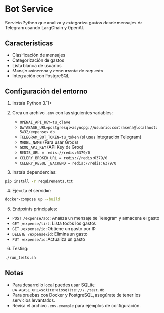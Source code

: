 # Bot Service

Servicio Python que analiza y categoriza gastos desde mensajes de Telegram usando LangChain y OpenAI.

## Características
- Clasificación de mensajes
- Categorización de gastos
- Lista blanca de usuarios
- Manejo asíncrono y concurrente de requests
- Integración con PostgreSQL

## Configuración del entorno

1. Instala Python 3.11+
2. Crea un archivo `.env` con las siguientes variables:
    - `OPENAI_API_KEY=tu_clave`
    - `DATABASE_URL=postgresql+asyncpg://usuario:contraseña@localhost:5432/expenses_db`
    - `TELEGRAM_BOT_TOKEN=tu_token` (si usas integración Telegram)
    - `MODEL_NAME` (Para usar Groq)s
    - `GROQ_API_KEY` (API Key de Groq)
    - `REDIS_URL = redis://redis:6379/0`
    - `CELERY_BROKER_URL = redis://redis:6379/0`
    - `CELERY_RESULT_BACKEND = redis://redis:6379/0`

3. Instala dependencias:
```bash
pip install -r requirements.txt
```

4. Ejecuta el servidor:
```bash
docker-compose up --build
```

5. Endpoints principales:
- `POST /expense/add`: Analiza un mensaje de Telegram y almacena el gasto
- `GET /expense/list`: Lista todos los gastos
- `GET /expense/id`: Obtiene un gasto por ID
- `DELETE /expense/id`: Elimina un gasto
- `PUT /expense/id`: Actualiza un gasto

6. Testing:
```bash
./run_tests.sh
```

## Notas
- Para desarrollo local puedes usar SQLite: `DATABASE_URL=sqlite+aiosqlite:///./test.db`
- Para pruebas con Docker y PostgreSQL, asegúrate de tener los servicios levantados.
- Revisa el archivo `.env.example` para ejemplos de configuración.





